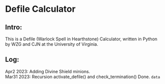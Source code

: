 # Defile Calculator
## Intro:
This is a Defile (Warlock Spell in Hearthstone) Calculator, written in Python by WZG and CJN at the University of Virginia. 
## Log:
Apr2 2023: Adding Divine Shield minions. <br/>
Mar31 2023: Recursion activate_defile() and check_termination() Done. 
```data```
